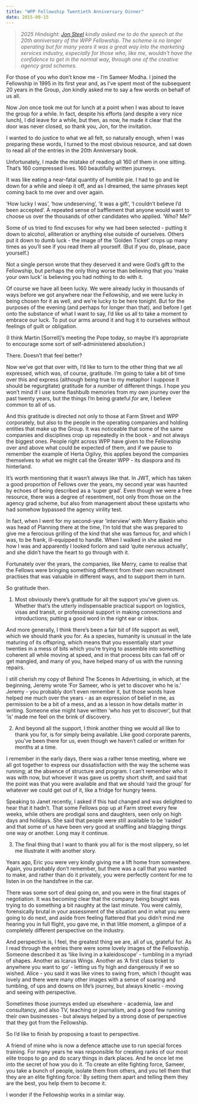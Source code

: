 ```yaml
---
title: "WPP Fellowship Twentieth Anniversary Dinner"
date: 2015-09-15
---
```

> _2025 Hindsight: [Jon Steel](https://www.amazon.co.uk/Perfect-Pitch-Selling-Winning-Business/dp/0471789763) kindly asked me to do the speech at the 20th anniversary of the WPP Fellowship. The scheme is no longer operating but for many years it was a great way into the marketing services industry, especially for those who, like me, wouldn't have the confidence to get in the normal way, through one of the creative agency grad schemes._

For those of you who don’t know me - I’m Sameer Modha. I joined the Fellowship in 1995 in its first year and, as I’ve spent most of the subsequent 20 years in the Group, Jon kindly asked me to say a few words on behalf of us all.

Now Jon once took me out for lunch at a point when I was about to leave the group for a while. In fact, despite his efforts (and despite a very nice lunch), I did leave for a while, but then, as now, he made it clear that the door was never closed, so thank you, Jon, for the invitation.

I wanted to do justice to what we all felt, so naturally enough, when I was preparing these words, I turned to the most obvious resource, and sat down to read all of the entries in the 20th Anniversary book.

Unfortunately, I made the mistake of reading all 160 of them in one sitting. That’s 160 compressed lives. 160 beautifully written journeys.

It was like eating a near-fatal quantity of humble pie. I had to go and lie down for a while and sleep it off, and as I dreamed, the same phrases kept coming back to me over and over again.

‘How lucky I was’, ‘how undeserving’, ‘it was a gift’, ‘I couldn’t believe I’d been accepted’. A repeated sense of bafflement that anyone would want to choose us over the thousands of other candidates who applied. ‘Who? Me?’

Some of us tried to find excuses for why we had been selected - putting it down to alcohol, alliteration or anything else outside of ourselves. Others put it down to dumb luck -  the image of the ‘Golden Ticket’ crops up many times as you’ll see if you read them all yourself. (But if you do, please, pace yourself.)

Not a single person wrote that they deserved it and were God’s gift to the Fellowship, but perhaps the only thing worse than believing that you ‘make your own luck’ is believing you had nothing to do with it.

Of course we have all been lucky. We were already lucky in thousands of ways before we got anywhere near the Fellowship, and we were lucky in being chosen for it as well, and we’re lucky to be here tonight. But for the purposes of the evening (and perhaps for longer than that), and before I get onto the substance of what I want to say, I’d like us all to take a moment to embrace our luck. To put our arms around it and hug it  to ourselves without feelings of guilt or obligation.

(I think Martin [Sorrell]’s meeting the Pope today, so maybe it’s appropriate to encourage some sort of self-administered absolution.)

There. Doesn’t that feel better?

Now we’ve got that over with, I’d like to turn to the other thing that we all expressed, which was, of course, gratitude. I’m going to take a bit of time over this and express (although being true to my metaphor I suppose it should be regurgitate) gratitude for a number of different things. I hope you won’t mind if I use some flashbulb memories from my own journey over the past twenty years, but the things I’m being grateful *for* are, I believe common to all of us.

And this gratitude is directed not only to those at Farm Street and WPP corporately, but also to the people in the operating companies and holding entities that make up the Group. It was noticeable that some of the same companies and disciplines crop up repeatedly in the book - and not always the biggest ones. People right across WPP have given to the Fellowship over and above what could be expected of them, and if we pause to remember the example of Herta Ogilvy, this applies beyond the companies themselves to what we might call the Greater WPP - its diaspora and its hinterland.

It’s worth mentioning that it wasn’t always like that. In JWT, which has taken a good proportion of Fellows over the years, my second year was haunted by echoes of being described as a ‘super grad’. Even though we were a free resource, there was a degree of resentment, not only from those on the agency grad scheme, but also from management about these upstarts who had somehow bypassed the agency virility test.

In fact, when I went for my second-year ’interview’ with Merry Baskin who was head of Planning there at the time, I’m told that she was prepared to give me a ferocious grilling of the kind that she was famous for, and which I was, to be frank, ill-equipped to handle. When I walked in she asked me how I was and apparently I looked forlorn and said ‘quite nervous actually’, and she didn’t have the heart to go through with it.

Fortunately over the years, the companies, like Merry, came to realise that the Fellows were bringing something different from their own recruitment practises that was valuable in different ways, and to support them in turn.

So gratitude then.

1. Most obviously there’s gratitude for all the support you’ve given us. Whether that’s the utterly indispensable practical support on logistics, visas and transit, or professional support in making connections and introductions; putting a good word in the right ear or inbox.

And more generally, I think there’s been a fair bit of life support as well, which we should thank you for. As a species, humanity is unusual in the late maturing of its offspring, which means that you essentially start your twenties in a mess of bits which you’re trying to assemble into something coherent all while moving at speed, and in that process bits can fall off or get mangled, and many of you, have helped many of us with the running repairs.

I still cherish my copy of Behind The Scenes In Advertising, in which, at the beginning, Jeremy wrote ‘For Sameer, who is yet to discover who he is.’ Jeremy - you probably don’t even remember it, but those words have helped me much over the years - as an expression of belief in me, as permission to be a bit of a mess, and as a lesson in how details matter in writing. Someone else might have written ‘who *has* yet to discover’, but that ‘is’ made me feel on the brink of discovery.

2. And beyond all the support, I think another thing we would all like to thank you for, is for simply being available. Like good corporate parents, you’ve been there for us, even though we haven’t called or written for months at a time.

I remember in the early days, there was a rather tense meeting, where we all got together to express our dissatisfaction with the way the scheme was running; at the absence of structure and program. I can’t remember who it was with now, but whoever it was gave us pretty short shrift, and said that the point was that you were available and that we should ‘raid the group’ for whatever we could get out of it, like a fridge for hungry teens.

Speaking to Janet recently, I asked if this had changed and was delighted to hear that it hadn’t. That some Fellows pop up at Farm street every few weeks, while others are prodigal sons and daughters, seen only on high days and holidays. She said that people were still available to be ‘raided’ and that some of us have been very good at snaffling and blagging things one way or another. Long may it continue.

3. The final thing that I want to thank you all for is the most slippery, so let me illustrate it with another story.

Years ago, Eric you were very kindly giving me a lift home from somewhere. Again, you probably don’t remember, but there was a call that you wanted to make, and rather than do it privately, you were perfectly content for me to listen in on the handsfree in the car.

There was some sort of deal going on, and you were in the final stages of negotiation. It was becoming clear that the company being bought was trying to do something a bit naughty at the last minute. You were calmly, forensically brutal in your assessment of the situation and in what you were going to do next, and aside from feeling flattered that you didn’t mind me hearing you in full flight, you gave me, in that little moment, a glimpse of a completely different perspective on the industry.

And perspective is, I feel, the greatest thing we are, all of us, grateful for. As I read through the entries there were some lovely images of the Fellowship. Someone described it as ‘like living in a kaleidoscope’ - tumbling in a myriad of shapes. Another as Icarus Wings. Another as ‘A first class ticket to anywhere you want to go’ - letting us fly high and dangerously if we so wished. Alice - you said it was like vines to swing from, which I thought was lovely and there were many other images with a sense of soaring and tumbling, of ups and downs on life’s journey, but always kinetic - moving and seeing with perspective.

Sometimes those journeys ended up elsewhere - academia, law and consultancy, and also TV, teaching or journalism, and a good few running their own businesses - but always helped by a strong dose of perspective that they got from the Fellowship.

So I’d like to finish by proposing a toast to perspective.

A friend of mine who is now a defence attache use to run special forces training. For many years he was responsible for creating ranks of our most elite troops to go and do scary things in dark places. And he once let me into the secret of how you do it. ‘To create an elite fighting force, Sameer, you take a bunch of people, isolate them from others, and you tell them that they are an elite fighting force.’ By setting them apart and telling them they are the best, you help them to become it.

I wonder if the Fellowship works in a similar way.
